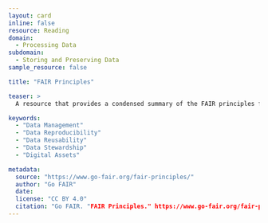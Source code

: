 ```yaml
---
layout: card
inline: false
resource: Reading
domain:
  - Processing Data
subdomain:
  - Storing and Preserving Data
sample_resource: false

title: "FAIR Principles"

teaser: >
  A resource that provides a condensed summary of the FAIR principles for data management and stewardship, based on Wilkenson et al"s original article. Click on the blue links for a fuller description of each principle or sub-principle. A free PDF download is also available.

keywords:
  - "Data Management"
  - "Data Reproducibility"
  - "Data Reusability"
  - "Data Stewardship"
  - "Digital Assets"

metadata:
  source: "https://www.go-fair.org/fair-principles/"
  author: "Go FAIR"
  date: 
  license: "CC BY 4.0"
  citation: "Go FAIR. "FAIR Principles." https://www.go-fair.org/fair-principles/. Accessed 4 December 2024."
---
```

